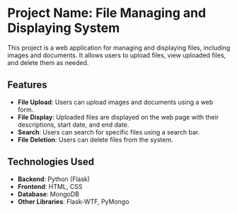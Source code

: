 # Project Name: File Managing and Displaying System

This project is a web application for managing and displaying files, including images and documents. It allows users to upload files, view uploaded files, and delete them as needed.

## Features

- **File Upload**: Users can upload images and documents using a web form.
- **File Display**: Uploaded files are displayed on the web page with their descriptions, start date, and end date.
- **Search**: Users can search for specific files using a search bar.
- **File Deletion**: Users can delete files from the system.

## Technologies Used

- **Backend**: Python (Flask)
- **Frontend**: HTML, CSS
- **Database**: MongoDB
- **Other Libraries**: Flask-WTF, PyMongo


